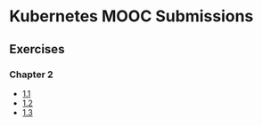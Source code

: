 # Kubernetes MOOC Submissions

## Exercises

### Chapter 2

- [1.1](https://github.com/samuel-eric/kubernetes-mooc-submission/tree/1.1/log_output)
- [1.2](https://github.com/samuel-eric/kubernetes-mooc-submission/tree/1.2/todo_app)
- [1.3](https://github.com/samuel-eric/kubernetes-mooc-submission/tree/1.3/log_output)

